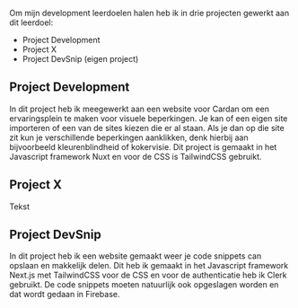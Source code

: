 Om mijn development leerdoelen halen heb ik in drie projecten gewerkt aan dit leerdoel:
- Project Development
- Project X
- Project DevSnip (eigen project)

## Project Development
In dit project heb ik meegewerkt aan een website voor Cardan om een ervaringsplein te maken voor visuele beperkingen. Je kan of een eigen site importeren of een van de sites kiezen die er al staan. Als je dan op die site zit kun je verschillende beperkingen aanklikken, denk hierbij aan bijvoorbeeld kleurenblindheid of kokervisie. Dit project is gemaakt in het Javascript framework Nuxt en voor de CSS is TailwindCSS gebruikt.

## Project X
Tekst

## Project DevSnip
In dit project heb ik een website gemaakt weer je code snippets can opslaan en makkelijk delen. Dit heb ik gemaakt in het Javascript framework Next.js met TailwindCSS voor de CSS en voor de authenticatie heb ik Clerk gebruikt. De code snippets moeten natuurlijk ook opgeslagen worden en dat wordt gedaan in Firebase.